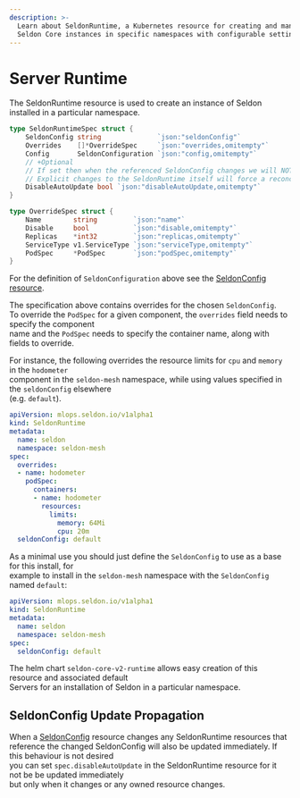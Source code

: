 ```yaml
---
description: >-
  Learn about SeldonRuntime, a Kubernetes resource for creating and managing
  Seldon Core instances in specific namespaces with configurable settings.
---
```


# Server Runtime

The SeldonRuntime resource is used to create an instance of Seldon installed in a particular namespace.

```go
type SeldonRuntimeSpec struct {
	SeldonConfig string              `json:"seldonConfig"`
	Overrides    []*OverrideSpec     `json:"overrides,omitempty"`
	Config       SeldonConfiguration `json:"config,omitempty"`
	// +Optional
	// If set then when the referenced SeldonConfig changes we will NOT update the SeldonRuntime immediately.
	// Explicit changes to the SeldonRuntime itself will force a reconcile though
	DisableAutoUpdate bool `json:"disableAutoUpdate,omitempty"`
}

type OverrideSpec struct {
	Name        string         `json:"name"`
	Disable     bool           `json:"disable,omitempty"`
	Replicas    *int32         `json:"replicas,omitempty"`
	ServiceType v1.ServiceType `json:"serviceType,omitempty"`
	PodSpec     *PodSpec       `json:"podSpec,omitempty"`
}
```

For the definition of `SeldonConfiguration` above see the [SeldonConfig resource](seldonconfig.md).

The specification above contains overrides for the chosen `SeldonConfig`.\
To override the `PodSpec` for a given component, the `overrides` field needs to specify the component\
name and the `PodSpec` needs to specify the container name, along with fields to override.

For instance, the following overrides the resource limits for `cpu` and `memory` in the `hodometer`\
component in the `seldon-mesh` namespace, while using values specified in the `seldonConfig` elsewhere\
(e.g. `default`).

```yaml
apiVersion: mlops.seldon.io/v1alpha1
kind: SeldonRuntime
metadata:
  name: seldon
  namespace: seldon-mesh
spec:
  overrides:
  - name: hodometer
    podSpec:
      containers:
      - name: hodometer
        resources:
          limits:
            memory: 64Mi
            cpu: 20m
  seldonConfig: default
```

As a minimal use you should just define the `SeldonConfig` to use as a base for this install, for\
example to install in the `seldon-mesh` namespace with the `SeldonConfig` named `default`:

```yaml
apiVersion: mlops.seldon.io/v1alpha1
kind: SeldonRuntime
metadata:
  name: seldon
  namespace: seldon-mesh
spec:
  seldonConfig: default
```

The helm chart `seldon-core-v2-runtime` allows easy creation of this resource and associated default\
Servers for an installation of Seldon in a particular namespace.

## SeldonConfig Update Propagation

When a [SeldonConfig](seldonconfig.md) resource changes any SeldonRuntime resources that\
reference the changed SeldonConfig will also be updated immediately. If this behaviour is not desired\
you can set `spec.disableAutoUpdate` in the SeldonRuntime resource for it not be be updated immediately\
but only when it changes or any owned resource changes.
